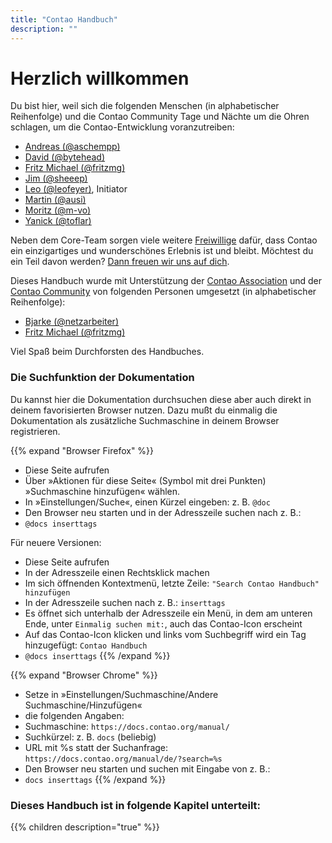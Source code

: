 ```yaml
---
title: "Contao Handbuch"
description: ""
---
```


# Herzlich willkommen

Du bist hier, weil sich die folgenden Menschen (in alphabetischer Reihenfolge) und die Contao Community Tage und Nächte 
um die Ohren schlagen, um die Contao-Entwicklung voranzutreiben:

- [Andreas (@aschempp)](https://github.com/aschempp)
- [David (@bytehead)](https://github.com/bytehead)
- [Fritz Michael (@fritzmg)](https://github.com/fritzmg)
- [Jim (@sheeep)](https://github.com/sheeep)
- [Leo (@leofeyer)](https://github.com/leofeyer), Initiator
- [Martin (@ausi)](https://github.com/ausi)
- [Moritz (@m-vo)](https://github.com/m-vo)
- [Yanick (@toflar)](https://github.com/toflar)

Neben dem Core-Team sorgen viele weitere [Freiwillige](https://github.com/contao/contao/graphs/contributors) dafür,
dass Contao ein einzigartiges und wunderschönes Erlebnis  ist und bleibt. Möchtest du ein Teil davon werden?
[Dann freuen wir uns auf dich](https://contao.org/de/finanziell-unterstuetzen.html).

Dieses Handbuch wurde mit Unterstützung der [Contao Association](https://association.contao.org/) und der
[Contao Community](https://github.com/contao/docs/graphs/contributors) von folgenden Personen umgesetzt
(in alphabetischer Reihenfolge):

- [Bjarke (@netzarbeiter)](https://github.com/netzarbeiter)
- [Fritz Michael (@fritzmg)](https://github.com/fritzmg)

Viel Spaß beim Durchforsten des Handbuches.


### Die Suchfunktion der Dokumentation

Du kannst hier die Dokumentation durchsuchen diese aber auch direkt in deinem favorisierten Browser nutzen. Dazu mußt du
einmalig die Dokumentation als zusätzliche Suchmaschine in deinem Browser registrieren.

{{% expand "Browser Firefox" %}}
- Diese Seite aufrufen
- Über »Aktionen für diese Seite« (Symbol mit drei Punkten) »Suchmaschine hinzufügen« wählen.
- In »Einstellungen/Suche«, einen Kürzel eingeben: z. B. `@doc`
- Den Browser neu starten und in der Adresszeile suchen nach z. B.:
- `@docs inserttags`  

Für neuere Versionen:  
- Diese Seite aufrufen  
- In der Adresszeile einen Rechtsklick machen  
- Im sich öffnenden Kontextmenü, letzte Zeile: `"Search Contao Handbuch" hinzufügen`  
- In der Adresszeile suchen nach z. B.: `inserttags`  
- Es öffnet sich unterhalb der Adresszeile ein Menü, in dem am unteren Ende, unter `Einmalig suchen mit:`, auch das Contao-Icon erscheint  
- Auf das Contao-Icon klicken und links vom Suchbegriff wird ein Tag hinzugefügt: `Contao Handbuch`  
- `@docs inserttags`
{{% /expand %}}

{{% expand "Browser Chrome" %}}
- Setze in »Einstellungen/Suchmaschine/Andere Suchmaschine/Hinzufügen«
- die folgenden Angaben:
- Suchmaschine: `https://docs.contao.org/manual/`
- Suchkürzel: z. B. `docs` (beliebig)
- URL mit %s statt der Suchanfrage: `https://docs.contao.org/manual/de/?search=%s`
- Den Browser neu starten und suchen mit Eingabe von z. B.: 
- `docs inserttags`
{{% /expand %}}


### Dieses Handbuch ist in folgende Kapitel unterteilt:

{{% children description="true" %}}
